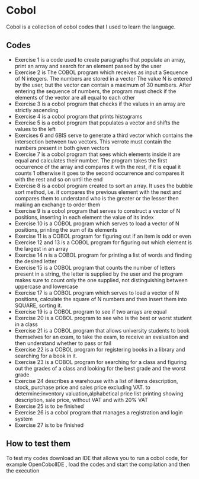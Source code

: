 # Cobol

Cobol is a collection of cobol codes that I used to learn the language.
## Codes

 - Exercise 1 is a code used to create paragraphs that populate an array, print an array and search for an element passed by the user
 - Exercise 2 is The COBOL program which receives as input a Sequence of N integers. The numbers are stored in a vector The value N is entered by the user, but the vector can contain a maximum of 30 numbers. After entering the sequence of numbers, the program must check if the elements of the vector are all equal to each other
 - Exercise 3 is a cobol program that checks if the values in an array are strictly ascending
 - Exercise 4 is a cobol program that prints histograms
 - Exercise 5 is a cobol program that populates a vector and shifts the values to the left
 - Exercises 6 and 6BIS serve to generate a third vector which contains the intersection between two vectors. This verrote must contain the numbers present in both given vectors
 - Exercise 7 is a cobol program that sees which elements inside it are equal and calculates their number. The program takes the first occurrence of the array and compares it with the rest, if it is equal it counts 1 otherwise it goes to the second occurrence and compares it with the rest and so on until the end
 - Exercise 8 is a cobol program created to sort an array. It uses the bubble sort method, i.e. it compares the previous element with the next and compares them to understand who is the greater or the lesser then making an exchange to order them
 - Exercise 9 is a cobol program that serves to construct a vector of N positions, inserting in each element the value of its index
 - Exercise 10 is a COBOL program which serves to load a vector of N positions, printing the sum of its elements
 - Exercise 11 is a COBOL program for figuring out if an item is odd or even
 - Exercise 12 and 13 is a COBOL program for figuring out which element is the largest in an array
 - Exercise 14 n is a COBOL program for printing a list of words and finding the desired letter
 - Exercise 15 is a COBOL program that counts the number of letters present in a string, the letter is supplied by the user and the program makes sure to count only the one supplied, not distinguishing between uppercase and lowercase
 - Exercise 17 is a COBOL program which serves to load a vector of N positions, calculate the square of N numbers and then insert them into SQUARE, sorting it.
 - Exercise 19 is a COBOL program to see if two arrays are equal
 - Exercise 20 is a COBOL program to see who is the best or worst student in a class
 - Exercise 21 is a COBOL program that allows university students to book themselves for an exam, to take the exam, to receive an evaluation and then understand whether to pass or fail
 - Exercise 22 is a COBOL program for registering books in a library and searching for a book in it.
 - Exercise 23 is a COBOL program for searching for a class and figuring out the grades of a class and looking for the best grade and the worst grade
 - Exercise 24 describes a warehouse with a list of items description, stock, purchase price and sales price excluding VAT. to determine:inventory valuation,alphabetical price list printing showing description, sale price, without VAT and with 20% VAT
- Exercise 25 is to be finished 
- Exercise 26 is a cobol program that manages a registration and login system
- Exercise 27 is to be finished

## How to test them
To test my codes download an IDE that allows you to run a cobol code, for example OpenCobolIDE , load the codes and start the compilation and then the execution






